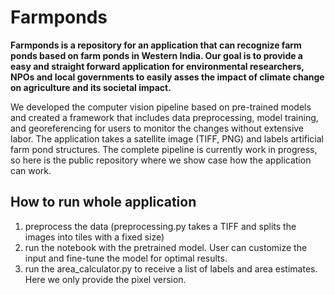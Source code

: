 # Farmponds

**Farmponds is a repository for an application that can recognize farm ponds based on farm ponds in Western India. Our goal is to provide a easy and straight forward application for environmental researchers, NPOs and local governments to easily asses the impact of climate change on agriculture and its societal impact.**

We developed the computer vision pipeline based on pre-trained models and created a framework that includes data preprocessing, model training, and georeferencing for users to monitor the changes without extensive labor. The application takes a satellite image (TIFF, PNG) and labels artificial farm pond structures. The complete pipeline is currently work in progress, so here is the public repository where we show case how the application can work.


## How to run whole application
1. preprocess the data (preprocessing.py takes a TIFF and splits the images into tiles with a fixed size)
2. run the notebook with the pretrained model. User can customize the input and fine-tune the model for optimal results.
3. run the area_calculator.py to receive a list of labels and area estimates. Here we only provide the pixel version.

